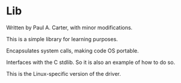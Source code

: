 # Lib

Written by Paul A. Carter, with minor modifications.

This is a simple library for learning purposes.

Encapsulates system calls, making code OS portable.

Interfaces with the C stdlib. So it is also an example of how to do so.

This is the Linux-specific version of the driver.
